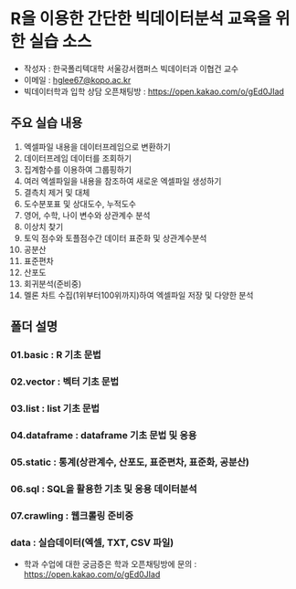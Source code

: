 # R을 이용한 간단한 빅데이터분석 교육을 위한 실습 소스
* 작성자 : 한국폴리텍대학 서울강서캠퍼스 빅데이터과 이협건 교수
* 이메일 : hglee67@kopo.ac.kr
* 빅데이터학과 입학 상담 오픈채팅방 : https://open.kakao.com/o/gEd0JIad

## 주요 실습 내용
1. 엑셀파일 내용을 데이터프레임으로 변환하기
2. 데이터프레임 데이터를 조회하기
3. 집계함수를 이용하여 그룹핑하기
4. 여러 엑셀파일을 내용을 참조하여 새로운 엑셀파일 생성하기
5. 결측치 제거 및 대체
6. 도수분포표 및 상대도수, 누적도수
7. 영어, 수학, 나이 변수와 상관계수 분석
8. 이상치 찾기
9. 토익 점수와 토플점수간 데이터 표준화 및 상관계수분석
10. 공분산
11. 표준편차
12. 산포도
13. 회귀분석(준비중)
14. 멜론 차트 수집(1위부터100위까지)하여 엑셀파일 저장 및 다양한 분석

## 폴더 설명

### 01.basic : R 기초 문법
### 02.vector : 벡터 기초 문법
### 03.list : list 기초 문법
### 04.dataframe : dataframe 기초 문법 및 응용
### 05.static : 통계(상관계수, 산포도, 표준편차, 표준화, 공분산)
### 06.sql : SQL을 활용한 기초 및 응용 데이터분석
### 07.crawling : 웹크롤링 준비중
### data : 실습데이터(엑셀, TXT, CSV 파일)

* 학과 수업에 대한 궁금증은 학과 오픈채팅방에 문의 : https://open.kakao.com/o/gEd0JIad

